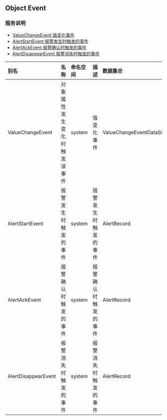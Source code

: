 ## **Object Event**

### **服务说明**

* [ValueChangeEvent 值变化事件](/docs/ObjectService/Event/ValueChangeEvent)
* [AlertStartEvent 报警发生时触发的事件](/docs/ObjectService/Event/AlertStartEvent)
* [AlertAckEvent 报警确认时触发的事件](/docs/ObjectService/Event/AlertAckEvent)
* [AlertDisappearEvent 报警消失时触发的事件](/docs/ObjectService/Event/AlertDisappearEvent)

|别名|名称|命名空间|描述|数据集合|
|:---|:---|:------|:---|:---|
|ValueChangeEvent|对象属性发生变化时触发该事件|system|值变化事件|ValueChangeEventDataStruct|
|AlertStartEvent|报警发生时触发的事件|system|报警发生时触发的事件|AlertRecord|
|AlertAckEvent|报警确认时触发的事件|system|报警确认时触发的事件|AlertRecord|
|AlertDisappearEvent|报警消失时触发的事件|system|报警消失时触发的事件|AlertRecord|
